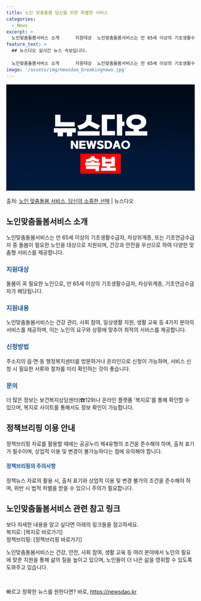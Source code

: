 ```yaml
---
title: 노인 맞춤돌봄 당신을 위한 특별한 서비스
categories:
  - News
excerpt: >
  노인맞춤돌봄서비스 소개      지원대상  노인맞춤돌봄서비스는 만 65세 이상의 기초생활수급자, 차상위계층,…
feature_text: >
  ## 뉴스다오 실시간 뉴스 속보입니다.

  노인맞춤돌봄서비스 소개      지원대상  노인맞춤돌봄서비스는 만 65세 이상의 기초생활수급자, 차상위계층,…
image: '/assets/img/newsdao_breakingnews.jpg'
---
```


![뉴스다오 속보](/assets/img/newsdao_breakingnews.jpg)

<p>출처: <a href="https://newsdao.kr/4350" rel="dofollow">노인 맞춤돌봄 서비스, 당신의 소중한 선택</a> | 뉴스다오</p>

<h2 data-ke-size="size26">노인맞춤돌봄서비스 소개</h2>
<p data-ke-size="size16">노인맞춤돌봄서비스는 만 65세 이상의 기초생활수급자, 차상위계층, 또는 기초연금수급자 중 돌봄이 필요한 노인을 대상으로 지원되며, 건강과 안전을 우선으로 하여 다양한 맞춤형 서비스를 제공합니다.</p>

<h3><b><span style="color: #1a5490;">지원대상</span></b></h3>
<p data-ke-size="size16">돌봄이 꼭 필요한 노인으로, 만 65세 이상의 기초생활수급자, 차상위계층, 기초연금수급자가 해당됩니다.</p>

<h3><b><span style="color: #1a5490;">지원내용</span></b></h3>
<p data-ke-size="size16">노인맞춤돌봄서비스는 건강 관리, 사회 참여, 일상생활 지원, 생활 교육 등 4가지 분야의 서비스를 제공하며, 이는 노인의 요구와 상황에 맞추어 최적의 서비스를 제공합니다.</p>

<h3><b><span style="color: #1a5490;">신청방법</span></b></h3>
<p data-ke-size="size16">주소지의 읍·면·동 행정복지센터를 방문하거나 온라인으로 신청이 가능하며, 서비스 신청 시 필요한 서류와 절차를 미리 확인하는 것이 좋습니다.</p>

<h3><b><span style="color: #1a5490;">문의</span></b></h3>
<p data-ke-size="size16">더 많은 정보는 보건복지상담센터(☎129)나 온라인 플랫폼 '복지로'를 통해 확인할 수 있으며, 복지로 사이트를 통해서도 정보 확인이 가능합니다.</p>

<h2 data-ke-size="size26">정책브리핑 이용 안내</h2>
<p data-ke-size="size16">정책브리핑 자료를 활용할 때에는 공공누리 제4유형의 조건을 준수해야 하며, 출처 표기가 필수이며, 상업적 이용 및 변경이 불가능하다는 점에 유의해야 합니다.</p>

<h4><b><span style="color: #1a5490;">정책브리핑의 주의사항</span></b></h4>
<p data-ke-size="size16">정책뉴스 자료의 활용 시, 출처 표기와 상업적 이용 및 변경 불가의 조건을 준수해야 하며, 위반 시 법적 처벌을 받을 수 있으니 주의가 필요합니다.</p>

<h2 data-ke-size="size26">노인맞춤돌봄서비스 관련 참고 링크</h2>
<p data-ke-size="size16">보다 자세한 내용을 알고 싶다면 아래의 링크들을 참고하세요.<br>복지로: [복지로 바로가기]<br>정책브리핑: [정책브리핑 바로가기]</p>

<p data-ke-size="size16">노인맞춤돌봄서비스는 건강, 안전, 사회 참여, 생활 교육 등 여러 분야에서 노인의 필요에 맞춘 지원을 통해 삶의 질을 높이고 있으며, 노인들이 더 나은 삶을 영위할 수 있도록 도와주고 있습니다.</p>

<p data-ke-size="size16">&nbsp;</p> 

빠르고 정확한 뉴스를 원한다면? 바로, <a href="https://newsdao.kr" rel="dofollow">https://newsdao.kr</a>


